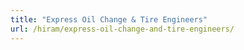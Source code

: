 ```yaml
---
title: "Express Oil Change & Tire Engineers"
url: /hiram/express-oil-change-and-tire-engineers/
---
```

